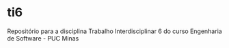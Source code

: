 # ti6
Repositório para a disciplina Trabalho Interdisciplinar 6 do curso Engenharia de Software - PUC Minas
